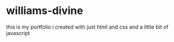 # williams-divine
this is my portfolio i created with just html and css and a little bit of javascript 
